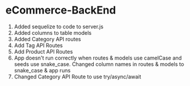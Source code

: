 # eCommerce-BackEnd

1. Added sequelize to code to server.js
2. Added columns to table models
3. Added Category API routes
4. Add Tag API Routes
5. Add Product API Routes
6. App doesn't run correctly when routes & models use camelCase and seeds use snake_case. Changed column names in routes & models to snake_case & app runs
7. Changed Category API Route to use try/async/await
